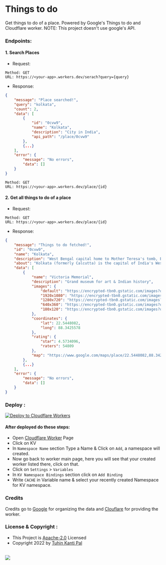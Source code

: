 # Things to do

Get things to do of a place. Powered by Google's Things to do and Cloudflare worker. NOTE: This project doesn't use google's API.

### Endpoints:

#### 1. Search Places

- Request:

```
Method: GET
URL: https://<your-app>.workers.dev/serach?query={query}
```

- Response:

```json
{
    "message": "Place searched!",
    "query": "kolkata",
    "count": 2,
    "data": [
        {
            "id": "0cvw9",
            "name": "Kolkata",
            "description": "City in India",
            "api_path": "/place/0cvw9"
        },
        {...}
    ],
    "error": {
        "message": "No errors",
        "data": []
    }
}
```

```
Method: GET
URL: https://<your-app>.workers.dev/place/{id}
```

#### 2. Get all things to do of a place

- Request:

```
Method: GET
URL: https://<your-app>.workers.dev/place/{id}
```

- Response:

```json
{
    "message": "Things to do fetched!",
    "id": "0cvw9",
    "name": "Kolkata",
    "description": "West Bengal capital home to Mother Teresa's tomb, British-colonial architecture & art galleries.",
    "about": "Kolkata (formerly Calcutta) is the capital of India's West Bengal state. Founded as an East India Company trading post, it was India's capital under the British Raj from 1773–1911. Today it’s known for its grand colonial architecture, art galleries and cultural festivals. It’s also home to Mother House, headquarters of the Missionaries of Charity, founded by Mother Teresa, whose tomb is on site.",
    "data": [
        {
            "name": "Victoria Memorial",
            "description": "Grand museum for art & Indian history",
            "images": {
                "default": "https://encrypted-tbn0.gstatic.com/images?q",
                "1920x1080": "https://encrypted-tbn0.gstatic.com/images?q=w1920-h1080-k-no",
                "1280x720": "https://encrypted-tbn0.gstatic.com/images?q=w1280-h720-k-no",
                "640x360": "https://encrypted-tbn0.gstatic.com/images?q=w640-h360-k-no",
                "180x120": "https://encrypted-tbn0.gstatic.com/images?q=w180-h120-k-no"
            },
            "coordinates": {
                "lat": 22.5448082,
                "long": 88.3425578
            },
            "rating": {
                "star": 4.5734096,
                "raters": 54809
            },
            "map": "https://www.google.com/maps/place/22.5448082,88.3425578/@22.5448082,88.3425578,100z"
        },
        {...}
    ],
    "error": {
        "message": "No errors",
        "data": []
    }
}
```

### Deploy :

[![Deploy to Cloudflare Workers](https://deploy.workers.cloudflare.com/button)](https://deploy.workers.cloudflare.com/?url=https://github.com/tuhinpal/thingstodo)

#### After deployed do these steps:

- Open [Cloudflare Worker](https://workers.cloudflare.com "Cloudflare Worker") Page
- Click on KV
- In `Namespace Name` section Type a Name & Click on `Add`, a namespace will created.
- Now go back to worker main page, here you will see that your created worker listed there, click on that.
- Click on `Settings` > `Variables`
- In `KV Namespace Bindings` section click on `Add Binding`
- Write `CACHE` in Variable name & select your recently created Namespace for KV namespace.

### Credits

Credits go to [Google](https://google.com) for organizing the data and [Clouflare](https://clouflare.com) for providing the worker.

### License & Copyright :

- This Project is [Apache-2.0](https://github.com/tuhinpal/thingstodo/blob/main/LICENSE) Licensed
- Copyright 2022 by [Tuhin Kanti Pal](https://github.com/tuhinpal)

<br><a href="https://www.buymeacoffee.com/tuhinkpal"><img src="https://img.buymeacoffee.com/button-api/?text=Buy me a coffee&emoji=&slug=tuhinkpal&button_colour=5F7FFF&font_colour=ffffff&font_family=Cookie&outline_colour=000000&coffee_colour=FFDD00"></a>
